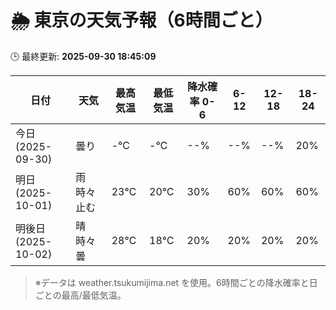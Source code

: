 # 🌦️ 東京の天気予報（6時間ごと）

🕒 最終更新: **2025-09-30 18:45:09**

| 日付 | 天気 | 最高気温 | 最低気温 | 降水確率 0-6 | 6-12 | 12-18 | 18-24 |
|------|------|----------|----------|------------|------|------|------|
| 今日 (2025-09-30) | 曇り | -℃ | -℃ | --% | --% | --% | 20% |
| 明日 (2025-10-01) | 雨時々止む | 23℃ | 20℃ | 30% | 60% | 60% | 60% |
| 明後日 (2025-10-02) | 晴時々曇 | 28℃ | 18℃ | 20% | 20% | 20% | 20% |

> ※データは weather.tsukumijima.net を使用。6時間ごとの降水確率と日ごとの最高/最低気温。